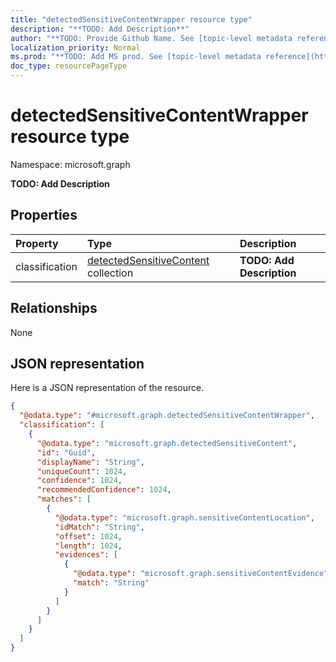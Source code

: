 ```yaml
---
title: "detectedSensitiveContentWrapper resource type"
description: "**TODO: Add Description**"
author: "**TODO: Provide Github Name. See [topic-level metadata reference](https://msgo.azurewebsites.net/add/document/guidelines/metadata.html#topic-level-metadata)**"
localization_priority: Normal
ms.prod: "**TODO: Add MS prod. See [topic-level metadata reference](https://msgo.azurewebsites.net/add/document/guidelines/metadata.html#topic-level-metadata)**"
doc_type: resourcePageType
---
```


# detectedSensitiveContentWrapper resource type


Namespace: microsoft.graph

**TODO: Add Description**

## Properties
|Property|Type|Description|
|:---|:---|:---|
|classification|[detectedSensitiveContent](../resources/detectedsensitivecontent.md) collection|**TODO: Add Description**|

## Relationships
None

## JSON representation
Here is a JSON representation of the resource.
<!-- {
  "blockType": "resource",
  "@odata.type": "microsoft.graph.detectedSensitiveContentWrapper"
}
-->
``` json
{
  "@odata.type": "#microsoft.graph.detectedSensitiveContentWrapper",
  "classification": [
    {
      "@odata.type": "microsoft.graph.detectedSensitiveContent",
      "id": "Guid",
      "displayName": "String",
      "uniqueCount": 1024,
      "confidence": 1024,
      "recommendedConfidence": 1024,
      "matches": [
        {
          "@odata.type": "microsoft.graph.sensitiveContentLocation",
          "idMatch": "String",
          "offset": 1024,
          "length": 1024,
          "evidences": [
            {
              "@odata.type": "microsoft.graph.sensitiveContentEvidence",
              "match": "String"
            }
          ]
        }
      ]
    }
  ]
}
```

